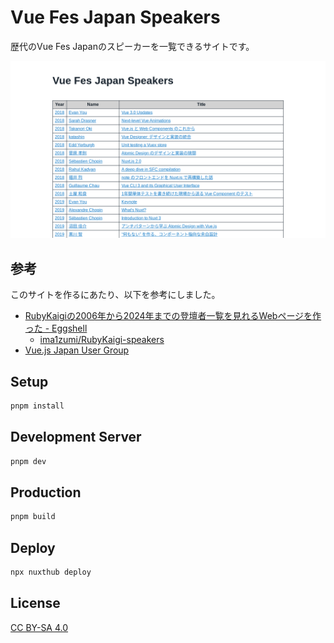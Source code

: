 # Vue Fes Japan Speakers

歴代のVue Fes Japanのスピーカーを一覧できるサイトです。

![Vue Fes Japan Speakersのサイトスクリーンショット](./public/og-image.png)

## 参考

このサイトを作るにあたり、以下を参考にしました。

- [RubyKaigiの2006年から2024年までの登壇者一覧を見れるWebページを作った - Eggshell](https://imaizumimr.hatenablog.com/entry/2024/08/20/204241)
  - [ima1zumi/RubyKaigi-speakers](https://github.com/ima1zumi/RubyKaigi-speakers)
- [Vue.js Japan User Group](https://github.com/vuejs-jp)

## Setup

```bash
pnpm install
```

## Development Server

```bash
pnpm dev
```

## Production

```bash
pnpm build
```

## Deploy

```bash
npx nuxthub deploy
```

## License

[CC BY-SA 4.0](./LICENSE)